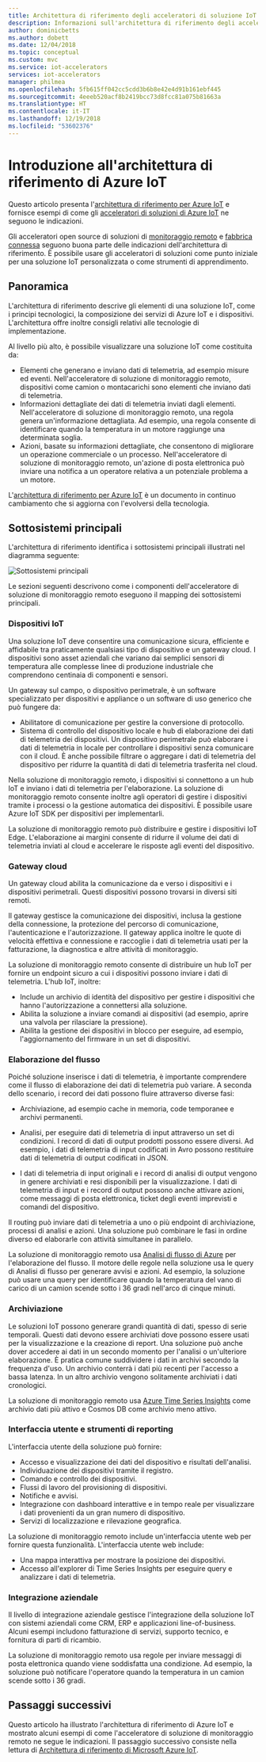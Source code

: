 ```yaml
---
title: Architettura di riferimento degli acceleratori di soluzione IoT - Azure | Microsoft Docs
description: Informazioni sull'architettura di riferimento degli acceleratori di soluzione Azure IoT. Gli acceleratori di soluzioni esistenti sfruttano questa architettura di riferimento. È anche possibile usare l'architettura di riferimento durante la compilazione di soluzioni IoT personalizzate.
author: dominicbetts
ms.author: dobett
ms.date: 12/04/2018
ms.topic: conceptual
ms.custom: mvc
ms.service: iot-accelerators
services: iot-accelerators
manager: philmea
ms.openlocfilehash: 5fb615ff042cc5cdd3b6b8e42e4d91b161ebf445
ms.sourcegitcommit: 4eeeb520acf8b2419bcc73d8fcc81a075b81663a
ms.translationtype: HT
ms.contentlocale: it-IT
ms.lasthandoff: 12/19/2018
ms.locfileid: "53602376"
---
```

# <a name="introduction-to-the-azure-iot-reference-architecture"></a>Introduzione all'architettura di riferimento di Azure IoT

Questo articolo presenta l'[architettura di riferimento per Azure IoT](https://aka.ms/iotrefarchitecture) e fornisce esempi di come gli [acceleratori di soluzioni di Azure IoT](about-iot-accelerators.md) ne seguono le indicazioni.

Gli acceleratori open source di soluzioni di [monitoraggio remoto](iot-accelerators-remote-monitoring-sample-walkthrough.md) e [fabbrica connessa](iot-accelerators-connected-factory-sample-walkthrough.md) seguono buona parte delle indicazioni dell'architettura di riferimento. È possibile usare gli acceleratori di soluzioni come punto iniziale per una soluzione IoT personalizzata o come strumenti di apprendimento.

## <a name="overview"></a>Panoramica

L'architettura di riferimento descrive gli elementi di una soluzione IoT, come i principi tecnologici, la composizione dei servizi di Azure IoT e i dispositivi. L'architettura offre inoltre consigli relativi alle tecnologie di implementazione.

Al livello più alto, è possibile visualizzare una soluzione IoT come costituita da:

* Elementi che generano e inviano dati di telemetria, ad esempio misure ed eventi. Nell'acceleratore di soluzione di monitoraggio remoto, dispositivi come camion o montacarichi sono elementi che inviano dati di telemetria.
* Informazioni dettagliate dei dati di telemetria inviati dagli elementi. Nell'acceleratore di soluzione di monitoraggio remoto, una regola genera un'informazione dettagliata. Ad esempio, una regola consente di identificare quando la temperatura in un motore raggiunge una determinata soglia.
* Azioni, basate su informazioni dettagliate, che consentono di migliorare un operazione commerciale o un processo. Nell'acceleratore di soluzione di monitoraggio remoto, un'azione di posta elettronica può inviare una notifica a un operatore relativa a un potenziale problema a un motore.

L'[architettura di riferimento per Azure IoT](https://aka.ms/iotrefarchitecture) è un documento in continuo cambiamento che si aggiorna con l'evolversi della tecnologia.

## <a name="core-subsystems"></a>Sottosistemi principali

L'architettura di riferimento identifica i sottosistemi principali illustrati nel diagramma seguente:

![Sottosistemi principali](media/iot-accelerators-architecture-overview/CoreSubsystems.png)

Le sezioni seguenti descrivono come i componenti dell'acceleratore di soluzione di monitoraggio remoto eseguono il mapping dei sottosistemi principali.

### <a name="iot-devices"></a>Dispositivi IoT

Una soluzione IoT deve consentire una comunicazione sicura, efficiente e affidabile tra praticamente qualsiasi tipo di dispositivo e un gateway cloud. I dispositivi sono asset aziendali che variano dai semplici sensori di temperatura alle complesse linee di produzione industriale che comprendono centinaia di componenti e sensori.

Un gateway sul campo, o dispositivo perimetrale, è un software specializzato per dispositivi e appliance o un software di uso generico che può fungere da:

* Abilitatore di comunicazione per gestire la conversione di protocollo.
* Sistema di controllo del dispositivo locale e hub di elaborazione dei dati di telemetria dei dispositivi. Un dispositivo perimetrale può elaborare i dati di telemetria in locale per controllare i dispositivi senza comunicare con il cloud. È anche possibile filtrare o aggregare i dati di telemetria del dispositivo per ridurre la quantità di dati di telemetria trasferita nel cloud.

Nella soluzione di monitoraggio remoto, i dispositivi si connettono a un hub IoT e inviano i dati di telemetria per l'elaborazione. La soluzione di monitoraggio remoto consente inoltre agli operatori di gestire i dispositivi tramite i processi o la gestione automatica dei dispositivi. È possibile usare Azure IoT SDK per dispositivi per implementarli.

La soluzione di monitoraggio remoto può distribuire e gestire i dispositivi IoT Edge. L'elaborazione ai margini consente di ridurre il volume dei dati di telemetria inviati al cloud e accelerare le risposte agli eventi del dispositivo.

### <a name="cloud-gateway"></a>Gateway cloud

Un gateway cloud abilita la comunicazione da e verso i dispositivi e i dispositivi perimetrali. Questi dispositivi possono trovarsi in diversi siti remoti.

Il gateway gestisce la comunicazione dei dispositivi, inclusa la gestione della connessione, la protezione del percorso di comunicazione, l'autenticazione e l'autorizzazione. Il gateway applica inoltre le quote di velocità effettiva e connessione e raccoglie i dati di telemetria usati per la fatturazione, la diagnostica e altre attività di monitoraggio.

La soluzione di monitoraggio remoto consente di distribuire un hub IoT per fornire un endpoint sicuro a cui i dispositivi possono inviare i dati di telemetria. L'hub IoT, inoltre:

* Include un archivio di identità del dispositivo per gestire i dispositivi che hanno l'autorizzazione a connettersi alla soluzione.
* Abilita la soluzione a inviare comandi ai dispositivi (ad esempio, aprire una valvola per rilasciare la pressione).
* Abilita la gestione dei dispositivi in blocco per eseguire, ad esempio, l'aggiornamento del firmware in un set di dispositivi.

### <a name="stream-processing"></a>Elaborazione del flusso

Poiché soluzione inserisce i dati di telemetria, è importante comprendere come il flusso di elaborazione dei dati di telemetria può variare. A seconda dello scenario, i record dei dati possono fluire attraverso diverse fasi:

* Archiviazione, ad esempio cache in memoria, code temporanee e archivi permanenti.

* Analisi, per eseguire dati di telemetria di input attraverso un set di condizioni. I record di dati di output prodotti possono essere diversi. Ad esempio, i dati di telemetria di input codificati in Avro possono restituire dati di telemetria di output codificati in JSON.

* I dati di telemetria di input originali e i record di analisi di output vengono in genere archiviati e resi disponibili per la visualizzazione. I dati di telemetria di input e i record di output possono anche attivare azioni, come messaggi di posta elettronica, ticket degli eventi imprevisti e comandi del dispositivo.

Il routing può inviare dati di telemetria a uno o più endpoint di archiviazione, processi di analisi e azioni. Una soluzione può combinare le fasi in ordine diverso ed elaborarle con attività simultanee in parallelo.

La soluzione di monitoraggio remoto usa [Analisi di flusso di Azure](/azure/stream-analytics/) per l'elaborazione del flusso. Il motore delle regole nella soluzione usa le query di Analisi di flusso per generare avvisi e azioni. Ad esempio, la soluzione può usare una query per identificare quando la temperatura del vano di carico di un camion scende sotto i 36 gradi nell'arco di cinque minuti.

### <a name="storage"></a>Archiviazione

Le soluzioni IoT possono generare grandi quantità di dati, spesso di serie temporali. Questi dati devono essere archiviati dove possono essere usati per la visualizzazione e la creazione di report. Una soluzione può anche dover accedere ai dati in un secondo momento per l'analisi o un'ulteriore elaborazione. È pratica comune suddividere i dati in archivi secondo la frequenza d'uso. Un archivio conterrà i dati più recenti per l'accesso a bassa latenza. In un altro archivio vengono solitamente archiviati i dati cronologici.

La soluzione di monitoraggio remoto usa [Azure Time Series Insights](/azure/time-series-insights/) come archivio dati più attivo e Cosmos DB come archivio meno attivo.

### <a name="ui-and-reporting-tools"></a>Interfaccia utente e strumenti di reporting

L'interfaccia utente della soluzione può fornire:

* Accesso e visualizzazione dei dati del dispositivo e risultati dell'analisi.
* Individuazione dei dispositivi tramite il registro.
* Comando e controllo dei dispositivi.
* Flussi di lavoro del provisioning di dispositivi.
* Notifiche e avvisi.
* Integrazione con dashboard interattive e in tempo reale per visualizzare i dati provenienti da un gran numero di dispositivo.  
* Servizi di localizzazione e rilevazione geografica.

La soluzione di monitoraggio remoto include un'interfaccia utente web per fornire questa funzionalità. L'interfaccia utente web include:

* Una mappa interattiva per mostrare la posizione dei dispositivi.
* Accesso all'explorer di Time Series Insights per eseguire query e analizzare i dati di telemetria.

### <a name="business-integration"></a>Integrazione aziendale

Il livello di integrazione aziendale gestisce l'integrazione della soluzione IoT con sistemi aziendali come CRM, ERP e applicazioni line-of-business. Alcuni esempi includono fatturazione di servizi, supporto tecnico, e fornitura di parti di ricambio.

La soluzione di monitoraggio remoto usa regole per inviare messaggi di posta elettronica quando viene soddisfatta una condizione. Ad esempio, la soluzione può notificare l'operatore quando la temperatura in un camion scende sotto i 36 gradi.

## <a name="next-steps"></a>Passaggi successivi

Questo articolo ha illustrato l'architettura di riferimento di Azure IoT e mostrato alcuni esempi di come l'acceleratore di soluzione di monitoraggio remoto ne segue le indicazioni. Il passaggio successivo consiste nella lettura di [Architettura di riferimento di Microsoft Azure IoT](https://aka.ms/iotrefarchitecture).